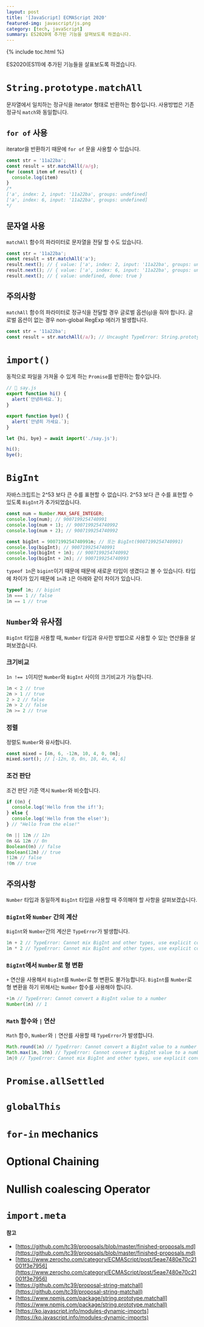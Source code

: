```yaml
---
layout: post
title: '[JavaScript] ECMAScript 2020'
featured-img: javascript/js.png
category: [tech, javaScript]
summary: ES2020에 추가된 기능을 살펴보도록 하겠습니다.
---
```

{% include toc.html %}

ES2020(ES11)에 추가된 기능들을 살표보도록 하겠습니다.

# `String.prototype.matchAll`
문자열에서 일치하는 정규식을 iterator 형태로 반환하는 함수입니다. 사용방법은 기존 정규식 `match`와 동일합니다.

## `for of` 사용
iterator을 반환하기 때문에 `for of` 문을 사용할 수 있습니다.

```js
const str = '11a22ba';
const result = str.matchAll(/a/g);
for (const item of result) {
  console.log(item)
}
/*
['a', index: 2, input: '11a22ba', groups: undefined]
['a', index: 6, input: '11a22ba', groups: undefined]
*/
```

## 문자열 사용
`matchAll` 함수의 파라미터로 문자열을 전달 할 수도 있습니다.

```js
const str = '11a22ba';
const result = str.matchAll('a');
result.next(); // { value: ['a', index: 2, input: '11a22ba', groups: undefinded], done: false }
result.next(); // { value: ['a', index: 6, input: '11a22ba', groups: undefinded], done: false }
result.next(); // { value: undefined, done: true }
```

## 주의사항
`matchAll` 함수의 파라미터로 정규식을 전달할 경우 글로벌 옵션(`g`)을 줘야 합니다. 글로벌 옵션이 없는 경우 non-global RegExp 에러가 발생합니다.

```js
const str = '11a22ba';
const result = str.matchAll(/a/); // Uncaught TypeError: String.prototype.matchAll called with a non-global RegExp argument
```

# `import()`
동적으로 파일을 가져올 수 있게 하는 `Promise`를 반환하는 함수입니다.

```js
// 📁 say.js
export function hi() {
  alert(`안녕하세요.`);
}

export function bye() {
  alert(`안녕히 가세요.`);
}
```

```js
let {hi, bye} = await import('./say.js');

hi();
bye();
```

# `BigInt`
자바스크립트는 2^53 보다 큰 수를 표현할 수 없습니다. 2^53 보다 큰 수를 표현할 수 있도록 `BigInt`가 추가되었습니다.

```js
const num = Number.MAX_SAFE_INTEGER;
console.log(num); // 9007199254740991
console.log(num + 1); // 9007199254740992
console.log(num + 2); // 9007199254740992

const bigInt = 9007199254740991n; // 또는 BigInt(9007199254740991)
console.log(bigInt); // 9007199254740991
console.log(bigInt + 1n); // 9007199254740992
console.log(bigInt + 2n); // 9007199254740993
```

`typeof 1n`은 `bigint`이기 때문에 때문에 새로운 타입이 생겼다고 볼 수 있습니다. 타입에 차이가 있기 때문에 `1n`과 `1`은 아래와 같이 차이가 있습니다.

```js
typeof 1n; // bigint
1n === 1 // false
1n == 1 // true
```

## `Number`와 유사점
`BigInt` 타입을 사용할 때, `Number` 타입과 유사한 방법으로 사용할 수 있는 연산들을 살펴보겠습니다.

### 크기비교
`1n !== 1`이지만 `Number`와 `BigInt` 사이의 크기비교가 가능합니다.

```js
1n < 2 // true
2n > 1 // true
2 > 2 // false
2n > 2 // false
2n >= 2 // true
```

### 정렬
정렬도 `Number`와 유사합니다.

```js
const mixed = [4n, 6, -12n, 10, 4, 0, 0n];
mixed.sort(); // [-12n, 0, 0n, 10, 4n, 4, 6]
```

### 조건 판단
조건 판단 기준 역시 `Number`와 비슷합니다.

```js
if (0n) {
  console.log('Hello from the if!');
} else {
  console.log('Hello from the else!');
} // "Hello from the else!"

0n || 12n // 12n
0n && 12n // 0n
Boolean(0n) // false
Boolean(12n) // true
!12n // false
!0n // true
```

## 주의사항
`Number` 타입과 동일하게 `BigInt` 타입을 사용할 때 주의해야 할 사항을 살펴보겠습니다.

### `BigInt`와 `Number` 간의 계산
`BigInt`와 `Number`간의 계산은 `TypeError`가 발생합니다.

```js
1n + 2 // TypeError: Cannot mix BigInt and other types, use explicit conversions
1n * 2 // TypeError: Cannot mix BigInt and other types, use explicit conversions
```

### `BigInt`에서 `Number`로 형 변환
`+` 연산을 사용해서 `BigInt`를 `Number`로 형 변환도 불가능합니다. `BigInt`를 `Number`로 형 변환을 하기 위해서는 `Number` 함수를 사용해야 합니다.

```js
+1n // TypeError: Cannot convert a BigInt value to a number
Number(1n) // 1
```

### `Math` 함수와 `|` 연산
`Math` 함수, `Number`와 `|` 연산를 사용할 때 `TypeError`가 발생합니다.

```js
Math.round(1n) // TypeError: Cannot convert a BigInt value to a number
Math.max(1n, 10n) // TypeError: Cannot convert a BigInt value to a number
1n|0 // TypeError: Cannot mix BigInt and other types, use explicit conversions
```

# `Promise.allSettled`

# `globalThis`

# `for-in` mechanics

# Optional Chaining

# Nullish coalescing Operator

# `import.meta`

#### 참고
- [https://github.com/tc39/proposals/blob/master/finished-proposals.md](https://github.com/tc39/proposals/blob/master/finished-proposals.md)
- [https://www.zerocho.com/category/ECMAScript/post/5eae7480e70c21001f3e7956](https://www.zerocho.com/category/ECMAScript/post/5eae7480e70c21001f3e7956)
- [https://github.com/tc39/proposal-string-matchall](https://github.com/tc39/proposal-string-matchall)
- [https://www.npmjs.com/package/string.prototype.matchall](https://www.npmjs.com/package/string.prototype.matchall)
- [https://ko.javascript.info/modules-dynamic-imports](https://ko.javascript.info/modules-dynamic-imports)